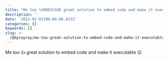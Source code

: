 ```yaml
---
title: "Me too \U0001F44D great solution to embed code and make it executable \U0001F609"
description: ''
date: '2022-02-01T06:04:06.825Z'
categories: []
keywords: []
slug: >-
  /@byrayray/me-too-great-solution-to-embed-code-and-make-it-executable-19bcb73e1a5f
---
```


Me too 👍 great solution to embed code and make it executable 😉